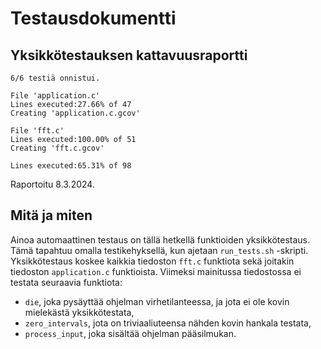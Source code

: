 Testausdokumentti
=================

Yksikkötestauksen kattavuusraportti
-----------------------------------

	6/6 testiä onnistui.
	
	File 'application.c'
	Lines executed:27.66% of 47
	Creating 'application.c.gcov'
	
	File 'fft.c'
	Lines executed:100.00% of 51
	Creating 'fft.c.gcov'
	
	Lines executed:65.31% of 98

Raportoitu 8.3.2024.

Mitä ja miten
-------------

Ainoa automaattinen testaus on tällä hetkellä funktioiden yksikkötestaus. Tämä
tapahtuu omalla testikehyksellä, kun ajetaan `run_tests.sh` -skripti.
Yksikkötestaus koskee kaikkia tiedoston `fft.c` funktiota sekä joitakin
tiedoston `application.c` funktioista. Viimeksi mainitussa tiedostossa ei
testata seuraavia funktiota:

* `die`, joka pysäyttää ohjelman virhetilanteessa, ja jota ei ole kovin
  mielekästä yksikkötestata,
* `zero_intervals`, jota on triviaaliuteensa nähden kovin hankala testata,
* `process_input`, joka sisältää ohjelman pääsilmukan.
